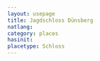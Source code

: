 ```yaml
---
layout: usepage
title: Jagdschloss Dünsberg
natlang:
category: places
hasinit:
placetype: Schloss
---
```

